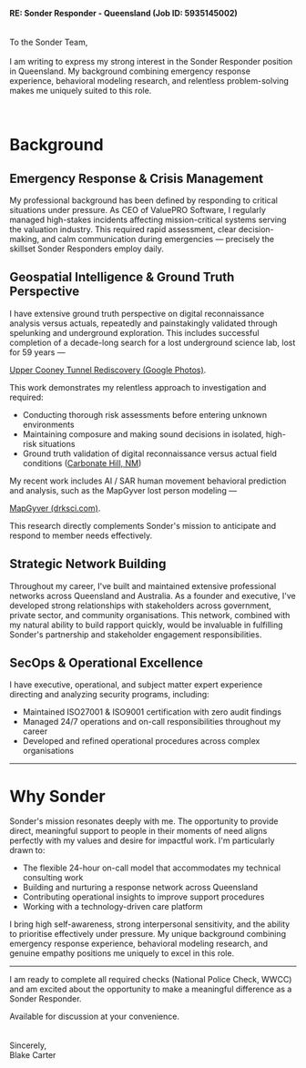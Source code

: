 **RE: Sonder Responder - Queensland (Job ID: 5935145002)**
<br>
<br>
<br>
To the Sonder Team,
<br>
<br>
I am writing to express my strong interest in the Sonder Responder position in Queensland. My background combining emergency response experience, behavioral modeling research, and relentless problem-solving makes me uniquely suited to this role.

<br>

# Background

## Emergency Response & Crisis Management

My professional background has been defined by responding to critical situations under pressure. As CEO of ValuePRO Software, I regularly managed high-stakes incidents affecting mission-critical systems serving the valuation industry. This required rapid assessment, clear decision-making, and calm communication during emergencies — precisely the skillset Sonder Responders employ daily.

## Geospatial Intelligence & Ground Truth Perspective

I have extensive ground truth perspective on digital reconnaissance analysis versus actuals, repeatedly and painstakingly validated through spelunking and underground exploration. This includes successful completion of a decade-long search for a lost underground science lab, lost for 59 years —

[Upper Cooney Tunnel Rediscovery (Google Photos)](https://photos.app.goo.gl/mnj5ZMd6QYviYoNX8).

This work demonstrates my relentless approach to investigation and required:
- Conducting thorough risk assessments before entering unknown environments
- Maintaining composure and making sound decisions in isolated, high-risk situations
- Ground truth validation of digital reconnaissance versus actual field conditions ([Carbonate Hill, NM](https://www.youtube.com/watch?v=-jVrsfhZahM))

My recent work includes AI / SAR human movement behavioral prediction and analysis, such as the MapGyver lost person modeling —

[MapGyver (drksci.com)](https://drksci.com/research/mapgyver-lost-person-modeling).

This research directly complements Sonder's mission to anticipate and respond to member needs effectively.

## Strategic Network Building

Throughout my career, I've built and maintained extensive professional networks across Queensland and Australia. As a founder and executive, I've developed strong relationships with stakeholders across government, private sector, and community organisations. This network, combined with my natural ability to build rapport quickly, would be invaluable in fulfilling Sonder's partnership and stakeholder engagement responsibilities.

## SecOps & Operational Excellence

I have executive, operational, and subject matter expert experience directing and analyzing security programs, including:

- Maintained ISO27001 & ISO9001 certification with zero audit findings
- Managed 24/7 operations and on-call responsibilities throughout my career
- Developed and refined operational procedures across complex organisations

---

# Why Sonder

Sonder's mission resonates deeply with me. The opportunity to provide direct, meaningful support to people in their moments of need aligns perfectly with my values and desire for impactful work. I'm particularly drawn to:

- The flexible 24-hour on-call model that accommodates my technical consulting work
- Building and nurturing a response network across Queensland
- Contributing operational insights to improve support procedures
- Working with a technology-driven care platform

I bring high self-awareness, strong interpersonal sensitivity, and the ability to prioritise effectively under pressure. My unique background combining emergency response experience, behavioral modeling research, and genuine empathy positions me uniquely to excel in this role.

---

I am ready to complete all required checks (National Police Check, WWCC) and am excited about the opportunity to make a meaningful difference as a Sonder Responder.

Available for discussion at your convenience.
<br>
<br>
<br>
Sincerely,
<br>
Blake Carter
